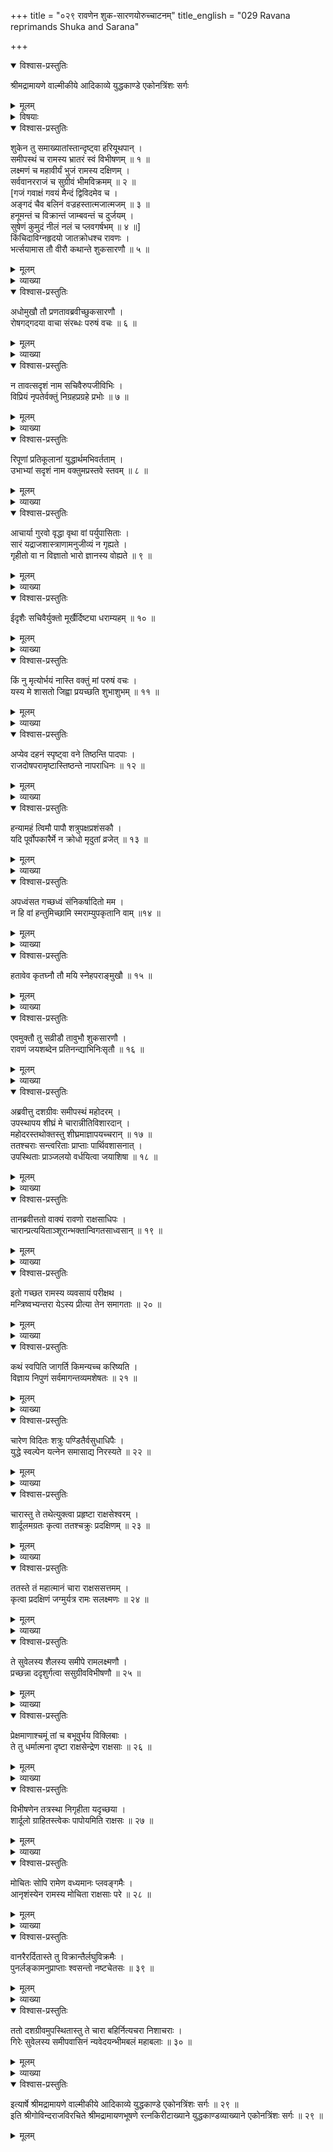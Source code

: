 +++
title = "०२९ रावणेन शुक-सारणयोरुच्चाटनम्"
title_english = "029 Ravana reprimands Shuka and Sarana"

+++

<details open><summary>विश्वास-प्रस्तुतिः</summary>

श्रीमद्रामायणे वाल्मीकीये आदिकाव्ये युद्धकाण्डे एकोनत्रिंशः सर्गः
</details>

<details><summary>मूलम्</summary>

श्रीमद्रामायणे वाल्मीकीये आदिकाव्ये युद्धकाण्डे एकोनत्रिंशः सर्गः
</details>

<details><summary>विषयाः</summary>

शुकसारणकृतशत्रुपक्षप्रशंसनमसहमानेनरावणेन सभर्त्सनं तद्विसर्जनपूर्वकं यथावच्छयनासनादिरामाचरणावगमाय शार्दूलादिचारवरप्रेषणम् ॥ १ ॥ वेषान्तरधारणेनवानर सेनामध्यप्रविष्टैर्विभीषणदृष्टनिवेदितैर्वानरमुष्टिपिष्टैः कृपयारामविमोचितैः शार्दूलादिभिः पुनारावणसमीपगमनम् ॥ २ ॥

</details>

<details open><summary>विश्वास-प्रस्तुतिः</summary>

शुकेन तु समाख्यातांस्तान्दृष्ट्वा हरियूथपान् ।  
समीपस्थं च रामस्य भ्रातरं स्वं विभीषणम् ॥ १ ॥  
लक्ष्मणं च महावीर्यं भुजं रामस्य दक्षिणम् ।  
सर्ववानरराजं च सुग्रीवं भीमविक्रमम् ॥ २ ॥  
\[गजं गवाक्षं गवयं मैन्दं द्विविदमेव च ।  
अङ्गदं चैव बलिनं वज्रहस्तात्मजात्मजम् ॥ ३ ॥  
हनूमन्तं च विक्रान्तं जाम्बवन्तं च दुर्जयम् ।  
सुषेणं कुमुदं नीलं नलं च प्लवगर्षभम् ॥ ४ ॥\]  
किंचिदाविग्नहृदयो जातक्रोधश्च रावणः ।  
भर्त्सयामास तौ वीरौ कथान्ते शुकसारणौ ॥ ५ ॥
</details>

<details><summary>मूलम्</summary>

शुकेन तु समाख्यातांस्तान्दृष्ट्वा हरियूथपान् ।  
समीपस्थं च रामस्य भ्रातरं स्वं विभीषणम् ॥ १ ॥  
लक्ष्मणं च महावीर्यं भुजं रामस्य दक्षिणम् ।  
सर्ववानरराजं च सुग्रीवं भीमविक्रमम् ॥ २ ॥  
\[गजं गवाक्षं गवयं मैन्दं द्विविदमेव च ।  
अङ्गदं चैव बलिनं वज्रहस्तात्मजात्मजम् ॥ ३ ॥  
हनूमन्तं च विक्रान्तं जाम्बवन्तं च दुर्जयम् ।  
सुषेणं कुमुदं नीलं नलं च प्लवगर्षभम् ॥ ४ ॥\]  
किंचिदाविग्नहृदयो जातक्रोधश्च रावणः ।  
भर्त्सयामास तौ वीरौ कथान्ते शुकसारणौ ॥ ५ ॥
</details>

<details><summary>व्याख्या</summary>

अथ रावणेन चारप्रेषणादिप्रतिपाद्यत एकोनत्रिंशे – शुकेनेत्यादिश्लोकत्रयं सर्ववानरराजंचेत्यत्र चकारो हनुमदादिसमुच्चयार्थः । आविग्नहृदयः भीतहृदयः । तथापि जातक्रोधः परस्तवाकर्णनेन कुपित इत्यर्थः । कथान्ते वचनान्ते ॥ १ – ५ ॥
</details>

<details open><summary>विश्वास-प्रस्तुतिः</summary>

अधोमुखौ तौ प्रणतावब्रवीच्छुकसारणौ ।  
रोषगद्गदया वाचा संरब्धः परुषं वचः ॥ ६ ॥
</details>

<details><summary>मूलम्</summary>

अधोमुखौ तौ प्रणतावब्रवीच्छुकसारणौ ।  
रोषगद्गदया वाचा संरब्धः परुषं वचः ॥ ६ ॥
</details>

<details><summary>व्याख्या</summary>

रोषगद्गदया कोपस्स्वलितया । संरब्धः कुपितः ॥ ६ ॥
</details>

<details open><summary>विश्वास-प्रस्तुतिः</summary>

न तावत्सदृशं नाम सचिवैरुपजीविभिः ।  
विप्रियं नृपतेर्वक्तुं निग्रहप्रग्रहे प्रभोः ॥ ७ ॥
</details>

<details><summary>मूलम्</summary>

न तावत्सदृशं नाम सचिवैरुपजीविभिः ।  
विप्रियं नृपतेर्वक्तुं निग्रहप्रग्रहे प्रभोः ॥ ७ ॥
</details>

<details><summary>व्याख्या</summary>

तावत् प्रथमतः । निग्रहप्रप्रहे निग्रहानुग्रहयोः । प्रभोः शक्तस्य । नृपतेः विप्रियं वक्तुं न सदृशं नाम । नामेति नीतिशास्त्रप्रसिद्धिः ॥ ७ ॥
</details>

<details open><summary>विश्वास-प्रस्तुतिः</summary>

रिपूणां प्रतिकूलानां युद्धार्थमभिवर्तताम् ।  
उभाभ्यां सदृशं नाम वक्तुमप्रस्तवे स्तवम् ॥ ८ ॥
</details>

<details><summary>मूलम्</summary>

रिपूणां प्रतिकूलानां युद्धार्थमभिवर्तताम् ।  
उभाभ्यां सदृशं नाम वक्तुमप्रस्तवे स्तवम् ॥ ८ ॥
</details>

<details><summary>व्याख्या</summary>

विप्रियपदोक्तं विशयति रिपूणामिति ॥ अभिवर्ततां अभिवर्तमानानां । अप्रस्तवे अनवसरे । स्तवं वक्तुं सदृशं नाम सदृशं किमु । युद्धारम्भसमयो हि परस्तुत्यनर्ह इति भावः ॥ ८ ॥
</details>

<details open><summary>विश्वास-प्रस्तुतिः</summary>

आचार्या गुरवो वृद्धा वृथा वां पर्युपासिताः ।  
सारं यद्राजशास्त्राणामनुजीव्यं न गृह्यते ।  
गृहीतो वा न विज्ञातो भारो ज्ञानस्य वोह्यते ॥ ९ ॥
</details>

<details><summary>मूलम्</summary>

आचार्या गुरवो वृद्धा वृथा वां पर्युपासिताः ।  
सारं यद्राजशास्त्राणामनुजीव्यं न गृह्यते ।  
गृहीतो वा न विज्ञातो भारो ज्ञानस्य वोह्यते ॥ ९ ॥
</details>

<details><summary>व्याख्या</summary>

यद्यस्मात् राजशास्त्राणां सारं प्रतिपाद्यसारभूतं । अनुजीव्यं अनुजीविकृत्यं । न गृह्यते न ज्ञायते । अतः वां युवाभ्यां गुरवः महान्तः । वृद्धाः ज्ञानवयश्शीलसंपन्नाः । आचार्याः नीतिशास्त्रोपदेष्टारः । वृथा पर्युपासिताः । तदुपासनफलादर्शनान्निरर्थकमाराधिताइत्यर्थः । ननु चिरोपासितगुरोरज्ञानं नसाम्प्रतं तत्राह – गृहीतो वेति । गृहीतोवार्थः । न विज्ञातः न विशेषेण ज्ञातः । विस्मृत इत्यर्थः । तर्हि कथं ज्ञातृत्वप्रवाद इत्यत्राह – भार इति । ज्ञानस्य भारः ऊह्यते वा । जातमपि ज्ञानं नानुष्ठानपर्यवसायीत्यर्थः । यद्वा ज्ञानस्य भार ऊह्यते । ज्ञानभारभरणाभिमान एव क्रियते न तु तत्कार्यमित्यर्थः ॥ ९ ॥
</details>

<details open><summary>विश्वास-प्रस्तुतिः</summary>

ईदृशैः सचिवैर्युक्तो मूर्खैर्दिष्ट्या धराम्यहम् ॥ १० ॥
</details>

<details><summary>मूलम्</summary>

ईदृशैः सचिवैर्युक्तो मूर्खैर्दिष्ट्या धराम्यहम् ॥ १० ॥
</details>

<details><summary>व्याख्या</summary>

आवयोरज्ञत्वे कथमेतावत्पर्यन्तमस्मन्मत्यनुसारेण तव राज्यभरणं तत्राह — ईदृशैरिति ॥ ईदृशैः एवं नीतिशास्त्रलेशानभिज्ञैरित्यर्थः । धरामि राज्यमिति शेषः । धृञ् धारणे इति भौवादिको धातुः । धरामि जीवामीति वा ॥ १० ॥
</details>

<details open><summary>विश्वास-प्रस्तुतिः</summary>

किं नु मृत्योर्भयं नास्ति वक्तुं मां परुषं वचः ।  
यस्य मे शासतो जिह्वा प्रयच्छति शुभाशुभम् ॥ ११ ॥
</details>

<details><summary>मूलम्</summary>

किं नु मृत्योर्भयं नास्ति वक्तुं मां परुषं वचः ।  
यस्य मे शासतो जिह्वा प्रयच्छति शुभाशुभम् ॥ ११ ॥
</details>

<details><summary>व्याख्या</summary>

मां परुषं वचो वक्तं युवयोर्मृत्योः सकाशात् भयं नास्ति किंतु । वक्तुं उद्यतयोर्युवयोरिति शेष इत्यप्याहुः । परुषोक्तिमात्रे कुतो मृत्युरित्यत्राह – यस्येति । शासतो मे जिह्वैव शुभाशुभं प्रयच्छति । शासने प्रवृत्तस्य मे जिह्वाचलनमेव मृत्युं श्रेयो वा प्रयच्छतीत्यर्थः ॥ ११ ॥
</details>

<details open><summary>विश्वास-प्रस्तुतिः</summary>

अप्येव दहनं स्पृष्ट्वा वने तिष्ठन्ति पादपाः ।  
राजदोषपरामृष्टास्तिष्ठन्ते नापराधिनः ॥ १२ ॥
</details>

<details><summary>मूलम्</summary>

अप्येव दहनं स्पृष्ट्वा वने तिष्ठन्ति पादपाः ।  
राजदोषपरामृष्टास्तिष्ठन्ते नापराधिनः ॥ १२ ॥
</details>

<details><summary>व्याख्या</summary>

राजदोषः राजकोपः । दहनस्पृष्टवनपादपस्थितिसंभवादप्यसंभाविता राजदोषस्पृष्टजन -स्थितिरिति भावः । तिष्ठन्ते तिष्ठन्ति ॥ १२ ॥
</details>

<details open><summary>विश्वास-प्रस्तुतिः</summary>

हन्यामहं त्विमौ पापौ शत्रुपक्षप्रशंसकौ ।  
यदि पूर्वोपकारैर्मे न क्रोधो मृदुतां व्रजेत् ॥ १३ ॥
</details>

<details><summary>मूलम्</summary>

हन्यामहं त्विमौ पापौ शत्रुपक्षप्रशंसकौ ।  
यदि पूर्वोपकारैर्मे न क्रोधो मृदुतां व्रजेत् ॥ १३ ॥
</details>

<details><summary>व्याख्या</summary>

स्वमनः प्रत्याह- हन्यामिति ॥ १३ ॥
</details>

<details open><summary>विश्वास-प्रस्तुतिः</summary>

अपध्वंसत गच्छध्वं संनिकर्षादितो मम ।  
न हि वां हन्तुमिच्छामि स्मराम्युपकृतानि वाम् ॥१४ ॥
</details>

<details><summary>मूलम्</summary>

अपध्वंसत गच्छध्वं संनिकर्षादितो मम ।  
न हि वां हन्तुमिच्छामि स्मराम्युपकृतानि वाम् ॥१४ ॥
</details>

<details><summary>व्याख्या</summary>

अपध्वंसत स्थानात्प्रच्यवध्वं । परस्मैपदं बहुवचनं चार्षं । गच्छध्वं गच्छत । सन्निकर्षात् दृष्टिविषयात् ॥ १४ ॥
</details>

<details open><summary>विश्वास-प्रस्तुतिः</summary>

हतावेव कृतघ्नौ तौ मयि स्नेहपराङ्मुखौ ॥ १५ ॥
</details>

<details><summary>मूलम्</summary>

हतावेव कृतघ्नौ तौ मयि स्नेहपराङ्मुखौ ॥ १५ ॥
</details>

<details><summary>व्याख्या</summary>

हतावित्यर्धम् ॥ कृतघ्नत्वस्नेहपराङ्मुखत्वे एव तयोर्वधइति भावः ॥ १५ ॥
</details>

<details open><summary>विश्वास-प्रस्तुतिः</summary>

एवमुक्तौ तु सव्रीडौ तावुभौ शुकसारणौ ।  
रावणं जयशब्देन प्रतिनन्द्याभिनिःसृतौ ॥ १६ ॥
</details>

<details><summary>मूलम्</summary>

एवमुक्तौ तु सव्रीडौ तावुभौ शुकसारणौ ।  
रावणं जयशब्देन प्रतिनन्द्याभिनिःसृतौ ॥ १६ ॥
</details>

<details><summary>व्याख्या</summary>

प्रतिनन्द्य प्रशस्य । अभिनिस्तृतौ निर्गतौ ॥ १६ ॥
</details>

<details open><summary>विश्वास-प्रस्तुतिः</summary>

अब्रवीत्तु दशग्रीवः समीपस्थं महोदरम् ।  
उपस्थापय शीघ्रं मे चारान्नीतिविशारदान् ।  
महोदरस्तथोक्तस्तु शीघ्रमाज्ञापयच्चरान् ॥ १७ ॥  
ततश्चराः सन्त्वरिताः प्राप्ताः पार्थिवशासनात् ।  
उपस्थिताः प्राञ्जलयो वर्धयित्वा जयाशिषा ॥ १८ ॥
</details>

<details><summary>मूलम्</summary>

अब्रवीत्तु दशग्रीवः समीपस्थं महोदरम् ।  
उपस्थापय शीघ्रं मे चारान्नीतिविशारदान् ।  
महोदरस्तथोक्तस्तु शीघ्रमाज्ञापयच्चरान् ॥ १७ ॥  
ततश्चराः सन्त्वरिताः प्राप्ताः पार्थिवशासनात् ।  
उपस्थिताः प्राञ्जलयो वर्धयित्वा जयाशिषा ॥ १८ ॥
</details>

<details><summary>व्याख्या</summary>

चारानुपस्थापयेत्यब्रवीदित्यन्वयः ॥ १७-१८ ॥
</details>

<details open><summary>विश्वास-प्रस्तुतिः</summary>

तानब्रवीत्ततो वाक्यं रावणो राक्षसाधिपः ।  
चारान्प्रत्ययिताञ्शूरान्भक्तान्विगतसाध्वसान् ॥ १९ ॥
</details>

<details><summary>मूलम्</summary>

तानब्रवीत्ततो वाक्यं रावणो राक्षसाधिपः ।  
चारान्प्रत्ययिताञ्शूरान्भक्तान्विगतसाध्वसान् ॥ १९ ॥
</details>

<details><summary>व्याख्या</summary>

प्रत्यय एव प्रत्यायः तं प्राप्ताः प्रत्यायिताः तान् । विश्वसनीयानित्यर्थः । विगतसाध्वसान् विगतशत्रुभयान् ॥ १९ ॥
</details>

<details open><summary>विश्वास-प्रस्तुतिः</summary>

इतो गच्छत रामस्य व्यवसायं परीक्षथ ।  
मन्त्रिष्वभ्यन्तरा येऽस्य प्रीत्या तेन समागताः ॥ २० ॥
</details>

<details><summary>मूलम्</summary>

इतो गच्छत रामस्य व्यवसायं परीक्षथ ।  
मन्त्रिष्वभ्यन्तरा येऽस्य प्रीत्या तेन समागताः ॥ २० ॥
</details>

<details><summary>व्याख्या</summary>

व्यवसायं कर्तव्यनिश्चयं । परीक्षथ परीक्षध्वं । शिथिलव्यवसायश्चेदमुं भीषयाम इति भावः । अस्य रामस्य मन्त्रिषु ये अभ्यन्तराः । अन्तरङ्गभूता इत्यर्थः । तेन रामेण प्रीत्या सङ्गताः । मित्रभूता इत्यर्थः । तानपि परीक्षध्वं । तच्छैथिल्ये तान् भेत्स्याम इत्याशयः ॥ २० ॥
</details>

<details open><summary>विश्वास-प्रस्तुतिः</summary>

कथं स्वपिति जागर्ति किमन्यच्च करिष्यति ।  
विज्ञाय निपुणं सर्वमागन्तव्यमशेषतः ॥ २१ ॥
</details>

<details><summary>मूलम्</summary>

कथं स्वपिति जागर्ति किमन्यच्च करिष्यति ।  
विज्ञाय निपुणं सर्वमागन्तव्यमशेषतः ॥ २१ ॥
</details>

<details><summary>व्याख्या</summary>

कथं स्वपिति किमेकः स्वपिति उत जाग्रद्भिरनेकैरावृतः स्वपिति । आद्ये सुप्ते युद्धं प्रवर्तयिष्याम इति हृदयं । कथंजागर्ति किं चिन्ताकुलः उतानाकुल इत्यर्थः । आद्ये व्याक्षिप्तं प्रहरिष्यामीत्याकूतं । किमन्यच्च करिष्यति । किं कंचित्कालंविलम्ब्य नगरमुपरोत्स्यति उत सद्य इति । आद्ये क्रमेण वञ्चयिष्यामीति तात्पर्यं । निपुणं प्रच्छन्नमिति यावत् । क्रियाविशेषणमिदं । सर्वं उक्तं स्वापादिकं । अशेषतः सर्वप्रकारेण विज्ञायागन्तव्यं । अशेषतः अशेषैश्चारैरिति वार्थः । अशेषत इत्युत्तरशेषो वा ॥२१॥
</details>

<details open><summary>विश्वास-प्रस्तुतिः</summary>

चारेण विदितः शत्रुः पण्डितैर्वसुधाधिपैः ।  
युद्धे स्वल्पेन यत्नेन समासाद्य निरस्यते ॥ २२ ॥
</details>

<details><summary>मूलम्</summary>

चारेण विदितः शत्रुः पण्डितैर्वसुधाधिपैः ।  
युद्धे स्वल्पेन यत्नेन समासाद्य निरस्यते ॥ २२ ॥
</details>

<details><summary>व्याख्या</summary>

उक्तमाशयं विवृणोति – चारेणेति ॥ पण्डितैः निपुणैः । वसुधाधिपैः । चारेण चारद्वारेण । अशेषतो विदितः शत्रुः युद्धे स्वल्पेन यत्नेन समासाद्यं निरस्यते ॥ २२ ॥
</details>

<details open><summary>विश्वास-प्रस्तुतिः</summary>

चारास्तु ते तथेत्युक्त्वा प्रहृष्टा राक्षसेश्वरम् ।  
शार्दूलमग्रतः कृत्वा ततश्चक्रुः प्रदक्षिणम् ॥ २३ ॥
</details>

<details><summary>मूलम्</summary>

चारास्तु ते तथेत्युक्त्वा प्रहृष्टा राक्षसेश्वरम् ।  
शार्दूलमग्रतः कृत्वा ततश्चक्रुः प्रदक्षिणम् ॥ २३ ॥
</details>

<details><summary>व्याख्या</summary>

चाराः शार्दूलमग्रतः कृत्वा प्रधानीकृत्य । राक्षसेश्वरं रावणं । प्रदक्षिणं चक्रुः ॥ २३ ॥
</details>

<details open><summary>विश्वास-प्रस्तुतिः</summary>

ततस्ते तं महात्मानं चारा राक्षससत्तमम् ।  
कृत्वा प्रदक्षिणं जग्मुर्यत्र रामः सलक्ष्मणः ॥ २४ ॥
</details>

<details><summary>मूलम्</summary>

ततस्ते तं महात्मानं चारा राक्षससत्तमम् ।  
कृत्वा प्रदक्षिणं जग्मुर्यत्र रामः सलक्ष्मणः ॥ २४ ॥
</details>

<details><summary>व्याख्या</summary>

कृत्वा प्रदक्षिणमित्यनुवादो मध्ये विलम्बाभावद्योतनार्थम् ॥ २४ ॥
</details>

<details open><summary>विश्वास-प्रस्तुतिः</summary>

ते सुवेलस्य शैलस्य समीपे रामलक्ष्मणौ ।  
प्रच्छन्ना ददृशुर्गत्वा ससुग्रीवविभीषणौ ॥ २५ ॥
</details>

<details><summary>मूलम्</summary>

ते सुवेलस्य शैलस्य समीपे रामलक्ष्मणौ ।  
प्रच्छन्ना ददृशुर्गत्वा ससुग्रीवविभीषणौ ॥ २५ ॥
</details>

<details><summary>व्याख्या</summary>

प्रच्छन्नाः वेषान्तरधारिणः ॥ २५ ॥
</details>

<details open><summary>विश्वास-प्रस्तुतिः</summary>

प्रेक्षमाणाश्चमूं तां च बभूवुर्भय विक्लिबाः ।  
ते तु धर्मात्मना दृष्टा राक्षसेन्द्रेण राक्षसाः ॥ २६ ॥
</details>

<details><summary>मूलम्</summary>

प्रेक्षमाणाश्चमूं तां च बभूवुर्भय विक्लिबाः ।  
ते तु धर्मात्मना दृष्टा राक्षसेन्द्रेण राक्षसाः ॥ २६ ॥
</details>

<details><summary>व्याख्या</summary>

भयविक्लबाः भयेन दीनाः । धर्मात्मना राक्षसेन्द्रेण विभीषणेनेत्यर्थः ॥ २६ ॥
</details>

<details open><summary>विश्वास-प्रस्तुतिः</summary>

विभीषणेन तत्रस्था निगृहीता यदृच्छया ।  
शार्दूलो ग्राहितस्त्वेकः पापोयमिति राक्षसः ॥ २७ ॥
</details>

<details><summary>मूलम्</summary>

विभीषणेन तत्रस्था निगृहीता यदृच्छया ।  
शार्दूलो ग्राहितस्त्वेकः पापोयमिति राक्षसः ॥ २७ ॥
</details>

<details><summary>व्याख्या</summary>

निगृहीताः तर्जिताइत्यर्थः । ग्राहितः ग्रहणं प्रापितः ॥ २७ ॥
</details>

<details open><summary>विश्वास-प्रस्तुतिः</summary>

मोचितः सोपि रामेण वध्यमानः प्लवङ्गमैः ।  
आनृशंस्येन रामस्य मोचिता राक्षसाः परे ॥ २८ ॥
</details>

<details><summary>मूलम्</summary>

मोचितः सोपि रामेण वध्यमानः प्लवङ्गमैः ।  
आनृशंस्येन रामस्य मोचिता राक्षसाः परे ॥ २८ ॥
</details>

<details><summary>व्याख्या</summary>

मोचितः प्रहारादितिशेषः ॥ २८ ॥
</details>

<details open><summary>विश्वास-प्रस्तुतिः</summary>

वानरैरर्दितास्ते तु विक्रान्तैर्लघुविक्रमैः ।  
पुनर्लङ्कामनुप्राप्ताः श्वसन्तो नष्टचेतसः ॥ ३९ ॥
</details>

<details><summary>मूलम्</summary>

वानरैरर्दितास्ते तु विक्रान्तैर्लघुविक्रमैः ।  
पुनर्लङ्कामनुप्राप्ताः श्वसन्तो नष्टचेतसः ॥ ३९ ॥
</details>

<details><summary>व्याख्या</summary>

अर्दिताः पीडिताः । विक्रान्तैरित्यत्र विक्रममात्रोक्तेर्लघुविक्रमैरित्यत्र जवमात्रं विक्रमस्य विशेष्यते ॥ २९ ॥
</details>

<details open><summary>विश्वास-प्रस्तुतिः</summary>

ततो दशग्रीवमुपस्थितास्तु ते चारा बहिर्नित्यचरा निशाचराः ।  
गिरेः सुवेलस्य समीपवासिनं न्यवेदयन्भीमबलं महाबलाः ॥ ३० ॥
</details>

<details><summary>मूलम्</summary>

ततो दशग्रीवमुपस्थितास्तु ते चारा बहिर्नित्यचरा निशाचराः ।  
गिरेः सुवेलस्य समीपवासिनं न्यवेदयन्भीमबलं महाबलाः ॥ ३० ॥
</details>

<details><summary>व्याख्या</summary>

बहिर्नित्यचराः परराष्ट्रेषु वृत्तान्तज्ञानाय सदा संचारशीलाः । समीपवासिनमिति पुंस्त्वमार्षम् ॥ ३० ॥
</details>

<details open><summary>विश्वास-प्रस्तुतिः</summary>

इत्यार्षे श्रीमद्रामायणे वाल्मीकीये आदिकाव्ये युद्धकाण्डे एकोनत्रिंशः सर्गः ॥ २९ ॥  
इति श्रीगोविन्दराजविरचिते श्रीमद्रामायणभूषणे रत्नकिरीटाख्याने युद्धकाण्डव्याख्याने एकोनत्रिंशः सर्गः ॥ २९ ॥
</details>

<details><summary>मूलम्</summary>

इत्यार्षे श्रीमद्रामायणे वाल्मीकीये आदिकाव्ये युद्धकाण्डे एकोनत्रिंशः सर्गः ॥ २९ ॥  
इति श्रीगोविन्दराजविरचिते श्रीमद्रामायणभूषणे रत्नकिरीटाख्याने युद्धकाण्डव्याख्याने एकोनत्रिंशः सर्गः ॥ २९ ॥
</details>

